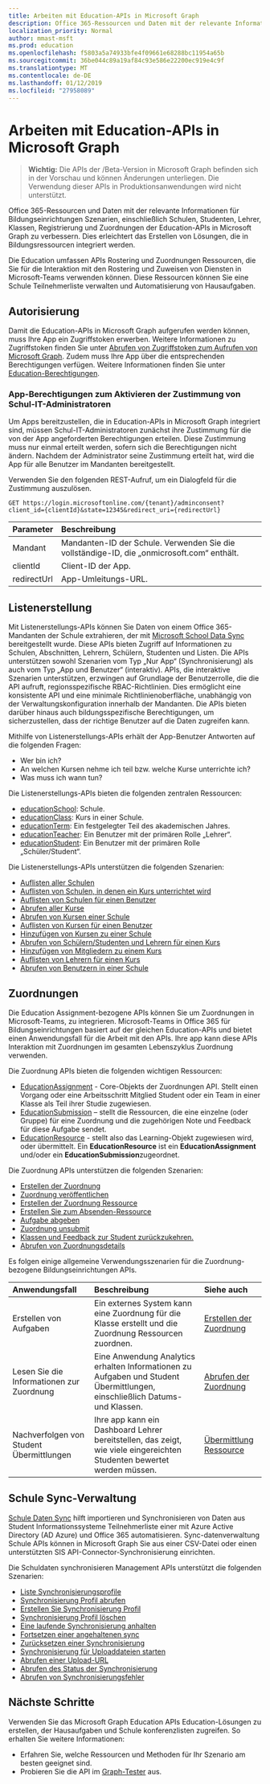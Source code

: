 ```yaml
---
title: Arbeiten mit Education-APIs in Microsoft Graph
description: Office 365-Ressourcen und Daten mit der relevante Informationen für Bildungseinrichtungen Szenarien, einschließlich Schulen, Studenten, Lehrer, Klassen, Registrierung und Zuordnungen der Education-APIs in Microsoft Graph zu verbessern. Dies erleichtert das Erstellen von Lösungen, die in Bildungsressourcen integriert werden.
localization_priority: Normal
author: mmast-msft
ms.prod: education
ms.openlocfilehash: f5803a5a74933bfe4f09661e68288bc11954a65b
ms.sourcegitcommit: 36be044c89a19af84c93e586e22200ec919e4c9f
ms.translationtype: MT
ms.contentlocale: de-DE
ms.lasthandoff: 01/12/2019
ms.locfileid: "27958089"
---
```

# <a name="working-with-education-apis-in-microsoft-graph"></a>Arbeiten mit Education-APIs in Microsoft Graph

> **Wichtig:** Die APIs der /Beta-Version in Microsoft Graph befinden sich in der Vorschau und können Änderungen unterliegen. Die Verwendung dieser APIs in Produktionsanwendungen wird nicht unterstützt.

Office 365-Ressourcen und Daten mit der relevante Informationen für Bildungseinrichtungen Szenarien, einschließlich Schulen, Studenten, Lehrer, Klassen, Registrierung und Zuordnungen der Education-APIs in Microsoft Graph zu verbessern. Dies erleichtert das Erstellen von Lösungen, die in Bildungsressourcen integriert werden.

Die Education umfassen APIs Rostering und Zuordnungen Ressourcen, die Sie für die Interaktion mit den Rostering und Zuweisen von Diensten in Microsoft-Teams verwenden können. Diese Ressourcen können Sie eine Schule Teilnehmerliste verwalten und Automatisierung von Hausaufgaben.

## <a name="authorization"></a>Autorisierung

Damit die Education-APIs in Microsoft Graph aufgerufen werden können, muss Ihre App ein Zugriffstoken erwerben. Weitere Informationen zu Zugriffstoken finden Sie unter [Abrufen von Zugriffstoken zum Aufrufen von Microsoft Graph](https://developer.microsoft.com/graph/docs/concepts/auth_overview). Zudem muss Ihre App über die entsprechenden Berechtigungen verfügen. Weitere Informationen finden Sie unter [Education-Berechtigungen](/graph/permissions-reference#education-permissions). 

### <a name="app-permissions-to-enable-school-it-admins-to-consent"></a>App-Berechtigungen zum Aktivieren der Zustimmung von Schul-IT-Administratoren 

Um Apps bereitzustellen, die in Education-APIs in Microsoft Graph integriert sind, müssen Schul-IT-Administratoren zunächst ihre Zustimmung für die von der App angeforderten Berechtigungen erteilen. Diese Zustimmung muss nur einmal erteilt werden, sofern sich die Berechtigungen nicht ändern. Nachdem der Administrator seine Zustimmung erteilt hat, wird die App für alle Benutzer im Mandanten bereitgestellt.

Verwenden Sie den folgenden REST-Aufruf, um ein Dialogfeld für die Zustimmung auszulösen.

```
GET https://login.microsoftonline.com/{tenant}/adminconsent?
client_id={clientId}&state=12345&redirect_uri={redirectUrl}
```

|Parameter|Beschreibung|
|:--------|:----------|
|Mandant|Mandanten-ID der Schule. Verwenden Sie die vollständige-ID, die „onmicrosoft.com“ enthält.|
|clientId|Client-ID der App.|
|redirectUrl|App-Umleitungs-URL.|


## <a name="rostering"></a>Listenerstellung

Mit Listenerstellungs-APIs können Sie Daten von einem Office 365-Mandanten der Schule extrahieren, der mit [Microsoft School Data Sync](https://sds.microsoft.com/) bereitgestellt wurde. Diese APIs bieten Zugriff auf Informationen zu Schulen, Abschnitten, Lehrern, Schülern, Studenten und Listen. Die APIs unterstützen sowohl Szenarien vom Typ „Nur App“ (Synchronisierung) als auch vom Typ „App und Benutzer“ (interaktiv). APIs, die interaktive Szenarien unterstützen, erzwingen auf Grundlage der Benutzerrolle, die die API aufruft, regionsspezifische RBAC-Richtlinien. Dies ermöglicht eine konsistente API und eine minimale Richtlinienoberfläche, unabhängig von der Verwaltungskonfiguration innerhalb der Mandanten. Die APIs bieten darüber hinaus auch bildungsspezifische Berechtigungen, um sicherzustellen, dass der richtige Benutzer auf die Daten zugreifen kann.

Mithilfe von Listenerstellungs-APIs erhält der App-Benutzer Antworten auf die folgenden Fragen:

- Wer bin ich?
- An welchen Kursen nehme ich teil bzw. welche Kurse unterrichte ich?
- Was muss ich wann tun?

Die Listenerstellungs-APIs bieten die folgenden zentralen Ressourcen:

- [educationSchool](educationschool.md): Schule.
- [educationClass](educationclass.md): Kurs in einer Schule.
- [educationTerm](educationterm.md): Ein festgelegter Teil des akademischen Jahres.
- [educationTeacher](educationteacher.md): Ein Benutzer mit der primären Rolle „Lehrer“.
- [educationStudent](educationstudent.md): Ein Benutzer mit der primären Rolle „Schüler/Student“.

Die Listenerstellungs-APIs unterstützen die folgenden Szenarien:

- [Auflisten aller Schulen](../api/educationroot-list-schools.md) 
- [Auflisten von Schulen, in denen ein Kurs unterrichtet wird](../api/educationclass-list-schools.md)
- [Auflisten von Schulen für einen Benutzer](../api/educationuser-list-schools.md)
- [Abrufen aller Kurse](../api/educationroot_list_classes.md )
- [Abrufen von Kursen einer Schule](../api/educationschool-list-classes.md)
- [Auflisten von Kursen für einen Benutzer](../api/educationuser-list-classes.md)
- [Hinzufügen von Kursen zu einer Schule](../api/educationschool-post-classes.md)
- [Abrufen von Schülern/Studenten und Lehrern für einen Kurs](../api/educationclass-list-members.md)
- [Hinzufügen von Mitgliedern zu einem Kurs](../api/educationclass-post-members.md) 
- [Auflisten von Lehrern für einen Kurs](../api/educationclass-list-teachers.md)
- [Abrufen von Benutzern in einer Schule](../api/educationschool-list-users.md)

<!-- Should you list delete scenarios here as well? -->

## <a name="assignments"></a>Zuordnungen 

Die Education Assignment-bezogene APIs können Sie um Zuordnungen in Microsoft-Teams, zu integrieren. Microsoft-Teams in Office 365 für Bildungseinrichtungen basiert auf der gleichen Education-APIs und bietet einen Anwendungsfall für die Arbeit mit den APIs. Ihre app kann diese APIs Interaktion mit Zuordnungen im gesamten Lebenszyklus Zuordnung verwenden. 

Die Zuordnung APIs bieten die folgenden wichtigen Ressourcen:

- [EducationAssignment](educationassignment.md) - Core-Objekts der Zuordnungen API. Stellt einen Vorgang oder eine Arbeitsschritt Mitglied Student oder ein Team in einer Klasse als Teil ihrer Studie zugewiesen.
- [EducationSubmission](educationsubmission.md) – stellt die Ressourcen, die eine einzelne (oder Gruppe) für eine Zuordnung und die zugehörigen Note und Feedback für diese Aufgabe sendet.
- [EducationResource](educationresource.md) - stellt also das Learning-Objekt zugewiesen wird, oder übermittelt. Ein **EducationResource** ist ein **EducationAssignment** und/oder ein **EducationSubmission**zugeordnet.

Die Zuordnung APIs unterstützen die folgenden Szenarien:

- [Erstellen der Zuordnung](../api/educationclass-post-assignments.md)
- [Zuordnung veröffentlichen](../api/educationassignment-publish.md)
- [Erstellen der Zuordnung Ressource](../api/educationassignment-post-resources.md)
- [Erstellen Sie zum Absenden-Ressource](../api/educationsubmission-post-resources.md)
- [Aufgabe abgeben](../api/educationsubmission-submit.md) 
- [Zuordnung unsubmit](../api/educationsubmission-unsubmit.md)   
- [Klassen und Feedback zur Student zurückzukehren.](../api/educationsubmission-return.md) 
- [Abrufen von Zuordnungsdetails](../api/educationuser-list-assignments.md)

Es folgen einige allgemeine Verwendungsszenarien für die Zuordnung-bezogene Bildungseinrichtungen APIs.

|Anwendungsfall|Beschreibung|Siehe auch|
|:-------|:----------|:-------|
|Erstellen von Aufgaben|Ein externes System kann eine Zuordnung für die Klasse erstellt und die Zuordnung Ressourcen zuordnen.|[Erstellen der Zuordnung](../api/educationassignment-post-resources.md)|
|Lesen Sie die Informationen zur Zuordnung|Eine Anwendung Analytics erhalten Informationen zu Aufgaben und Student Übermittlungen, einschließlich Datums- und Klassen.|[Abrufen der Zuordnung](../api/educationassignment-get.md)|
|Nachverfolgen von Student Übermittlungen|Ihre app kann ein Dashboard Lehrer bereitstellen, das zeigt, wie viele eingereichten Studenten bewertet werden müssen.|[Übermittlung Ressource](educationsubmission.md)|

## <a name="school-data-sync-management"></a>Schule Sync-Verwaltung

[Schule Daten Sync](https://sds.microsoft.com/) hilft importieren und Synchronisieren von Daten aus Student Informationssysteme Teilnehmerliste einer mit Azure Active Directory (AD Azure) und Office 365 automatisieren. Sync-datenverwaltung Schule APIs können in Microsoft Graph Sie aus einer CSV-Datei oder einen unterstützten SIS API-Connector-Synchronisierung einrichten.

Die Schuldaten synchronisieren Management APIs unterstützt die folgenden Szenarien:

- [Liste Synchronisierungsprofile](../api/educationsynchronizationprofile-list.md)
- [Synchronisierung Profil abrufen](../api/educationsynchronizationprofile-get.md)
- [Erstellen Sie Synchronisierung Profil](../api/educationsynchronizationprofile-post.md)
- [Synchronisierung Profil löschen](../api/educationsynchronizationprofile-delete.md)
- [Eine laufende Synchronisierung anhalten](../api/educationsynchronizationprofile-pause.md)
- [Fortsetzen einer angehaltenen sync](../api/educationsynchronizationprofile-resume.md)
- [Zurücksetzen einer Synchronisierung](../api/educationsynchronizationprofile-reset.md)
- [Synchronisierung für Uploaddateien starten](../api/educationsynchronizationprofile-start.md) 
- [Abrufen einer Upload-URL](../api/educationsynchronizationprofile-uploadurl.md)
- [Abrufen des Status der Synchronisierung](../api/educationsynchronizationprofilestatus-get.md)
- [Abrufen von Synchronisierungsfehler](../api/educationsynchronizationerrors-get.md)


## <a name="next-steps"></a>Nächste Schritte
Verwenden Sie das Microsoft Graph Education APIs Education-Lösungen zu erstellen, der Hausaufgaben und Schule konferenzlisten zugreifen. So erhalten Sie weitere Informationen:

- Erfahren Sie, welche Ressourcen und Methoden für Ihr Szenario am besten geeignet sind.
- Probieren Sie die API im [Graph-Tester](https://developer.microsoft.com/graph/graph-explorer) aus.

